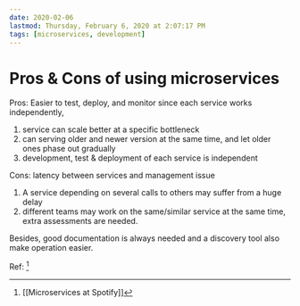 ```yaml
---
date: 2020-02-06
lastmod: Thursday, February 6, 2020 at 2:07:17 PM
tags: [microservices, development]
---
```

# Pros & Cons of using microservices

Pros: Easier to test, deploy, and monitor
since each service works independently,
1. service can scale better at a specific bottleneck
2. can serving older and newer version at the same time, and let older ones phase out gradually
3. development, test & deployment of each service is independent


Cons: latency between services and management issue
1. A service depending on several calls to others may suffer from a huge delay
2. different teams may work on the same/similar service at the same time, extra assessments are needed.

Besides, good documentation is always needed and a discovery tool also make operation easier.

Ref: [^1]


[^1]: [[Microservices at Spotify]]